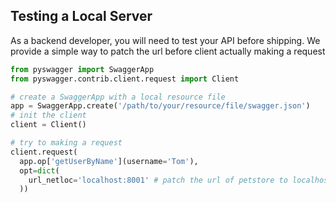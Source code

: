 ## Testing a Local Server

As a backend developer, you will need to test your API before shipping. We provide a simple way to patch the url before client actually making a request

```python
from pyswagger import SwaggerApp
from pyswagger.contrib.client.request import Client

# create a SwaggerApp with a local resource file
app = SwaggerApp.create('/path/to/your/resource/file/swagger.json')
# init the client
client = Client()

# try to making a request
client.request(
  app.op['getUserByName'](username='Tom'),
  opt=dict(
    url_netloc='localhost:8001' # patch the url of petstore to localhost:8001
  ))
```

